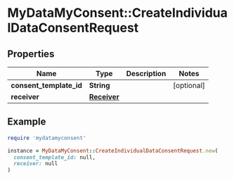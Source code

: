 # MyDataMyConsent::CreateIndividualDataConsentRequest

## Properties

| Name | Type | Description | Notes |
| ---- | ---- | ----------- | ----- |
| **consent_template_id** | **String** |  | [optional] |
| **receiver** | [**Receiver**](Receiver.md) |  |  |

## Example

```ruby
require 'mydatamyconsent'

instance = MyDataMyConsent::CreateIndividualDataConsentRequest.new(
  consent_template_id: null,
  receiver: null
)
```

